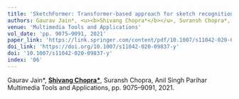 ```yaml
---
title: 'SketchFormer: Transformer-based approach for sketch recognition using vector images'
authors: Gaurav Jain*, <u><b>Shivang Chopra*</b></u>, Suransh Chopra*, Anil Singh Parihar
venue: 'Multimedia Tools and Applications'
vol_date: 'pp. 9075–9091, 2021'
paper_link: 'https://link.springer.com/content/pdf/10.1007/s11042-020-09837-y.pdf'
doi_link: 'https://doi.org/10.1007/s11042-020-09837-y'
doi: '10.1007/s11042-020-09837-y'
index: '06'
---
```

Gaurav Jain*, <u><b>Shivang Chopra*</b></u>, Suransh Chopra, Anil Singh Parihar
Multimedia Tools and Applications, pp. 9075–9091, 2021.

